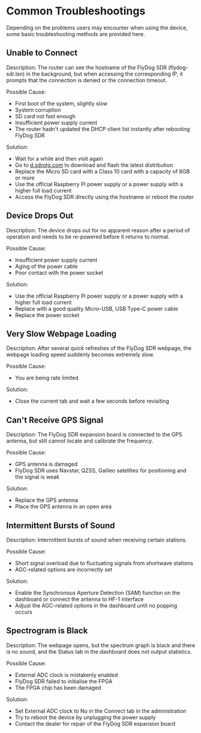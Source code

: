 # Common Troubleshootings

Depending on the problems users may encounter when using the device, some basic troubleshooting methods are provided here.

## Unable to Connect

Description: The router can see the hostname of the FlyDog SDR (flydog-sdr.lan) in the background, but when accessing the corresponding IP, it prompts that the connection is denied or the connection timeout.

Possible Cause:

 - First boot of the system, slightly slow
 - System corruption
 - SD card not fast enough
 - Insufficient power supply current
 - The router hadn't updated the DHCP client list instantly after rebooting FlyDog SDR

Solution:

 - Wait for a while and then visit again
 - Go to [d.sdrotg.com](https://d.sdrotg.com) to download and flash the latest distribution
 - Replace the Micro SD card with a Class 10 card with a capacity of 8GB or more
 - Use the official Raspberry Pi power supply or a power supply with a higher full load current
 - Access the FlyDog SDR directly using the hostname or reboot the router

## Device Drops Out

Description: The device drops out for no apparent reason after a period of operation and needs to be re-powered before it returns to normal.

Possible Cause:

 - Insufficient power supply current
 - Aging of the power cable
 - Poor contact with the power socket

Solution:

 - Use the official Raspberry Pi power supply or a power supply with a higher full load current
 - Replace with a good quality Micro-USB, USB Type-C power cable
 - Replace the power socket

## Very Slow Webpage Loading

Description: After several quick refreshes of the FlyDog SDR webpage, the webpage loading speed suddenly becomes extremely slow.

Possible Cause:

 - You are being rate limited

Solution:

 - Close the current tab and wait a few seconds before revisiting

## Can't Receive GPS Signal

Description: The FlyDog SDR expansion board is connected to the GPS antenna, but still cannot locate and calibrate the frequency.

Possible Cause:

 - GPS antenna is damaged
 - FlyDog SDR uses Navstar, QZSS, Galileo satellites for positioning and the signal is weak

Solution:

 - Replace the GPS antenna
 - Place the GPS antenna in an open area

## Intermittent Bursts of Sound

Description: Intermittent bursts of sound when receiving certain stations.

Possible Cause:

 - Short signal overload due to fluctuating signals from shortwave stations
 - AGC-related options are incorrectly set

Solution:

 - Enable the Synchronous Aperture Detection (SAM) function on the dashboard or connect the antenna to HF-1 interface
 - Adjust the AGC-related options in the dashboard until no popping occurs

## Spectrogram is Black

Description: The webpage opens, but the spectrum graph is black and there is no sound, and the Status tab in the dashboard does not output statistics.

Possible Cause:

 - External ADC clock is mistakenly enabled
 - FlyDog SDR failed to initialise the FPGA
 - The FPGA chip has been damaged

Solution:

 - Set External ADC clock to No in the Connect tab in the administration 
 - Try to reboot the device by unplugging the power supply
 - Contact the dealer for repair of the FlyDog SDR expansion board
